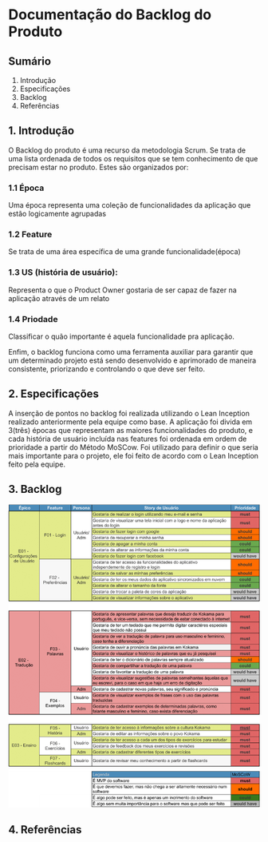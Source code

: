 # Documentação do Backlog do Produto

## Sumário

1. Introdução
2. Especificações
3. Backlog
4. Referências

## 1. Introdução
<!-- O que é backlog de produto -->
O Backlog do produto é uma recurso da metodologia Scrum. Se trata de uma lista ordenada de todos os requisitos que se tem conhecimento de que precisam estar no produto. Estes são organizados por:

### 1.1 Época

Uma época representa uma coleção de funcionalidades da aplicação que estão logicamente agrupadas

### 1.2 Feature

Se trata de uma área específica de uma grande funcionalidade(época)

### 1.3 US (história de usuário):

Representa o que o Product Owner gostaria de ser capaz de fazer na aplicação através de um relato

### 1.4 Priodade

Classificar o quão importante é aquela funcionalidade pra aplicação.

Enfim, o backlog funciona como uma ferramenta auxiliar para garantir que um determinado projeto está sendo desenvolvido e aprimorado de maneira consistente, priorizando e controlando o que deve ser feito.

## 2. Especificações
<!-- Explicar como o backlog foi feito, quais são as épocas, features-->
A inserção de pontos no backlog foi realizada utilizando o Lean Inception realizado anteriormente pela equipe como base. A aplicação foi divida em 3(três) épocas que representam as maiores funcionalidades do produto, e cada história de usuário incluída nas features foi ordenada em ordem de prioridade a partir do Método MoSCow. Foi utilizado para definir o que seria mais importante para o projeto, ele foi feito de acordo com o Lean Inception feito pela equipe.

## 3. Backlog

![Backlog](../assets/img/product-backlog/product-backlog.png)

## 4. Referências

[^1]: Camargo, Robson. Backlog: aprenda o que é e como compatibilizar com o fluxo de trabalho. Robson Camargo, 04/12/2019 . Disponível em: <https://robsoncamargo.com.br/blog/Backlog-o-que-e-e-como-pode-ajudar-em-seus-projetos>. Acesso em: 02, de março de 2021.

[^2]: PRODUCT BACKLOG. Desenvolvimento Ágill, 2014. Disponível em: <https://www.desenvolvimentoagil.com.br/scrum/product_backlog>. Acesso em: 02 de março de 2021.
